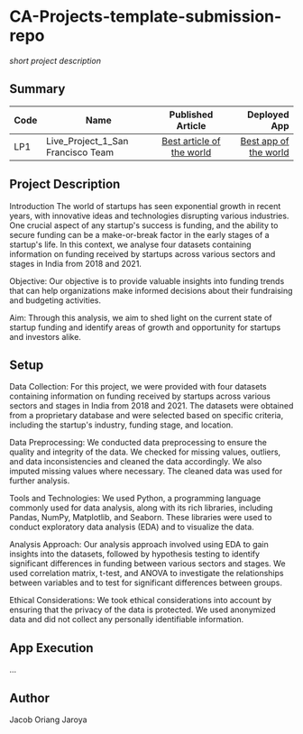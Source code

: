 # CA-Projects-template-submission-repo
*short project description*

## Summary
| Code      | Name        | Published Article |  Deployed App |
|-----------|-------------|:-------------:|------:|
| LP1 | Live_Project_1_San Francisco Team|  [Best article of the world](/) | [Best app of the world](/) |

## Project Description
Introduction
The world of startups has seen exponential growth in recent years, with innovative ideas and technologies disrupting various industries. One crucial aspect of any startup's success is funding, and the ability to secure funding can be a make-or-break factor in the early stages of a startup's life. In this context, we analyse four datasets containing information on funding received by startups across various sectors and stages in India from 2018 and 2021.

Objective: Our objective is to provide valuable insights into funding trends that can help organizations make informed decisions about their fundraising and budgeting activities.

Aim: Through this analysis, we aim to shed light on the current state of startup funding and identify areas of growth and opportunity for startups and investors alike.

## Setup
Data Collection:
For this project, we were provided with four datasets containing information on funding received by startups across various sectors and stages in India from 2018 and 2021. The datasets were obtained from a proprietary database and were selected based on specific criteria, including the startup's industry, funding stage, and location.

Data Preprocessing:
We conducted data preprocessing to ensure the quality and integrity of the data. We checked for missing values, outliers, and data inconsistencies and cleaned the data accordingly. We also imputed missing values where necessary. The cleaned data was used for further analysis.

Tools and Technologies:
We used Python, a programming language commonly used for data analysis, along with its rich libraries, including Pandas, NumPy, Matplotlib, and Seaborn. These libraries were used to conduct exploratory data analysis (EDA) and to visualize the data.

Analysis Approach:
Our analysis approach involved using EDA to gain insights into the datasets, followed by hypothesis testing to identify significant differences in funding between various sectors and stages. We used correlation matrix, t-test, and ANOVA to investigate the relationships between variables and to test for significant differences between groups.

Ethical Considerations:
We took ethical considerations into account by ensuring that the privacy of the data is protected. We used anonymized data and did not collect any personally identifiable information.

## App Execution
...

## Author
Jacob Oriang Jaroya

